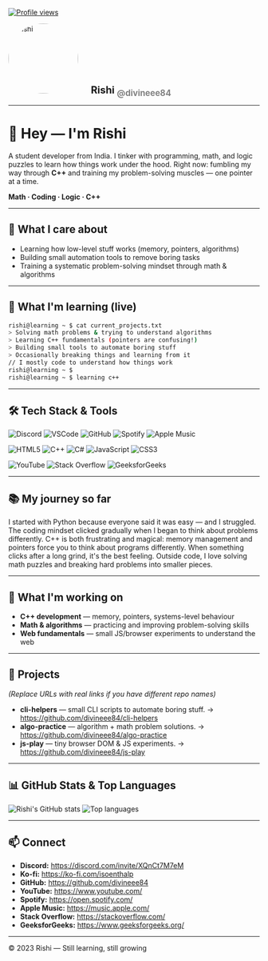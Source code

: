 <!-- README.md for divineee84 -->
<!-- Download this file and paste into a repo named exactly: divineee84 -->

[![Profile views](https://komarev.com/ghpvc/?username=divineee84&color=0e1116&style=flat-square)](https://github.com/divineee84)

<p align="left">
  <img src="https://github.com/divineee84.png" width="140" alt="Rishi" style="border-radius:50%;">
  <strong style="font-size:20px; margin-left:12px;">&nbsp;&nbsp;Rishi <sub style="color:gray">@divineee84</sub></strong>
</p>

---

# 👋 Hey — I'm **Rishi**
A student developer from India. I tinker with programming, math, and logic puzzles to learn how things work under the hood. Right now: fumbling my way through **C++** and training my problem-solving muscles — one pointer at a time.

**Math · Coding · Logic · C++**

---

## 🔭 What I care about
- Learning how low-level stuff works (memory, pointers, algorithms)  
- Building small automation tools to remove boring tasks  
- Training a systematic problem-solving mindset through math & algorithms

---

## 🧠 What I'm learning (live)
```bash
rishi@learning ~ $ cat current_projects.txt
> Solving math problems & trying to understand algorithms
> Learning C++ fundamentals (pointers are confusing!)
> Building small tools to automate boring stuff
> Occasionally breaking things and learning from it
// I mostly code to understand how things work
rishi@learning ~ $ 
rishi@learning ~ $ learning c++
```

---

## 🛠 Tech Stack & Tools
<p>
  <img alt="Discord" src="https://img.shields.io/badge/Discord-5865F2?logo=discord&logoColor=white" /> 
  <img alt="VSCode" src="https://img.shields.io/badge/VSCode-0078D7?logo=visualstudiocode&logoColor=white" />
  <img alt="GitHub" src="https://img.shields.io/badge/GitHub-181717?logo=github&logoColor=white" />
  <img alt="Spotify" src="https://img.shields.io/badge/Spotify-1DB954?logo=spotify&logoColor=white" />
  <img alt="Apple Music" src="https://img.shields.io/badge/Apple%20Music-FA233B?logo=apple&logoColor=white" />
</p>

<p>
  <img alt="HTML5" src="https://img.shields.io/badge/HTML5-E34F26?logo=html5&logoColor=white" />
  <img alt="C++" src="https://img.shields.io/badge/C++-00599C?logo=c%2B%2B&logoColor=white" />
  <img alt="C#" src="https://img.shields.io/badge/C%23-239120?logo=c-sharp&logoColor=white" />
  <img alt="JavaScript" src="https://img.shields.io/badge/JavaScript-F7DF1E?logo=javascript&logoColor=black" />
  <img alt="CSS3" src="https://img.shields.io/badge/CSS3-1572B6?logo=css3&logoColor=white" />
</p>

<p>
  <img alt="YouTube" src="https://img.shields.io/badge/YouTube-FF0000?logo=youtube&logoColor=white" />
  <img alt="Stack Overflow" src="https://img.shields.io/badge/Stack%20Overflow-FE7A16?logo=stack-overflow&logoColor=white" />
  <img alt="GeeksforGeeks" src="https://img.shields.io/badge/GeeksforGeeks-2F8F2F?logo=geeksforgeeks&logoColor=white" />
</p>

---

## 📚 My journey so far
I started with Python because everyone said it was easy — and I struggled. The coding mindset clicked gradually when I began to think about problems differently. C++ is both frustrating and magical: memory management and pointers force you to think about programs differently. When something clicks after a long grind, it's the best feeling. Outside code, I love solving math puzzles and breaking hard problems into smaller pieces.

---

## 🔨 What I'm working on
- **C++ development** — memory, pointers, systems-level behaviour  
- **Math & algorithms** — practicing and improving problem-solving skills  
- **Web fundamentals** — small JS/browser experiments to understand the web

---

## 🚀 Projects
*(Replace URLs with real links if you have different repo names)*

- **cli-helpers** — small CLI scripts to automate boring stuff. → https://github.com/divineee84/cli-helpers  
- **algo-practice** — algorithm + math problem solutions. → https://github.com/divineee84/algo-practice  
- **js-play** — tiny browser DOM & JS experiments. → https://github.com/divineee84/js-play

---

## 📊 GitHub Stats & Top Languages
![Rishi's GitHub stats](https://github-readme-stats.vercel.app/api?username=divineee84&show_icons=true&theme=dark&hide_border=true)
![Top languages](https://github-readme-stats.vercel.app/api/top-langs/?username=divineee84&layout=compact&theme=dark&hide_border=true)

---

## 📫 Connect
- **Discord:** https://discord.com/invite/XQnCt7M7eM  
- **Ko-fi:** https://ko-fi.com/isoenthalp
- **GitHub:** https://github.com/divineee84
- **YouTube:** https://www.youtube.com/
- **Spotify:** https://open.spotify.com/
- **Apple Music:** https://music.apple.com/
- **Stack Overflow:** https://stackoverflow.com/
- **GeeksforGeeks:** https://www.geeksforgeeks.org/

---

© 2023 Rishi — Still learning, still growing
